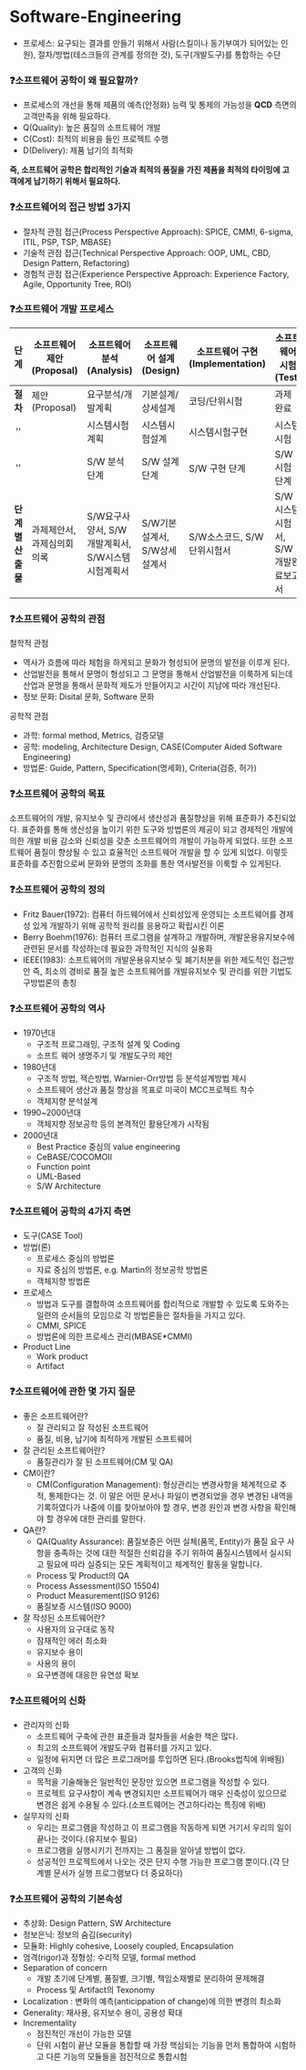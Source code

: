 # Software-Engineering

* 프로세스: 요구되는 결과를 만들기 위해서 사람(스킬이나 동기부여가 되어있는 인원), 절차/방법(테스크들의 관계를 정의한 것), 도구(개발도구)를 통합하는 수단

### ❓소프트웨어 공학이 왜 필요할까?
* 프로세스의 개선을 통해 제품의 예측(안정화) 능력 및 통제의 가능성을 **QCD** 측면의 고객만족을 위해 필요하다.
* Q(Quality): 높은 품질의 소프트웨어 개발
* C(Cost): 최적의 비용을 들인 프로젝트 수행
* D(Delivery): 제품 납기의 최적화

**즉, 소프트웨어 공학은 합리적인 기술과 최적의 품질을 가진 제품을 최적의 타이밍에 고객에게 납기하기 위해서 필요하다.**

### ❓소프트웨어의 접근 방법 3가지
* 절차적 관점 접근(Process Perspective Approach): SPICE, CMMI, 6-sigma, ITIL, PSP, TSP, MBASE)
* 기술적 관점 접근(Technical Perspective Approach: OOP, UML, CBD, Design Pattern, Refactoring)
* 경험적 관점 접근(Experience Perspective Approach: Experience Factory, Agile, Opportunity Tree, ROI)

### ❓소프트웨어 개발 프로세스
| 단계|소프트웨어 제안(Proposal)|소프트웨어 분석(Analysis)|소프트웨어 설계(Design)|소프트웨어 구현(Implementation)|소프트웨어 시험(Test)|
|:-----:|-------------------------|-------------------------|-----------------------|-------------------------------|---------------------|
| <b>절차</b>|       제안(Proposal)    |     요구분석/개발계획   |   기본설계/상세설계   |          코딩/단위시험        |       과제 완료     |
| ''  |                         |       시스템시험계획    |     시스템시험설계    |          시스템시험구현       |       시스템시험    |
| ''  |                         |       S/W 분석 단계     |     S/W 설계 단계     |           S/W 구현 단계       |      S/W 시험 단계  |
|<b>단계별 산출물</b>|  과제제안서, 과제심의회의록  |  S/W요구사양서, S/W개발계획서, S/W시스템시험계획서  |  S/W기본설계서, S/W상세설계서  |  S/W소스코드, S/W단위시험서  |  S/W시스템시험서, S/W개발완료보고서|

### ❓소프트웨어 공학의 관점
철학적 관점
* 역사가 흐름에 따라 체험을 하게되고 문화가 형성되어 문명의 발전을 이루게 된다.
* 산업발전을 통해서 문명이 형성되고 그 문명을 통해서 산업발전을 이룩하게 되는데 산업과 문명을 통해서 문화적 제도가 만들어지고 시간이 지남에 따라 개선된다.
* 정보 문화: Disital 문화, Software 문화

공학적 관점
* 과학: formal method, Metrics, 검증모델
* 공학: modeling, Architecture Design, CASE(Computer Aided Software Engineering)
* 방법론: Guide, Pattern, Specification(명세화), Criteria(검증, 허가)

### ❓소프트웨어 공학의 목표
소프트웨어의 개발, 유지보수 및 관리에서 생산성과 품질향상을 위해 표준화가 추진되었다. 표준화를 통해 생산성을 높이기 위한 도구와 방법론의 제공이 되고 경제적인 개발에 의한 개발 비용 감소와 신뢰성을 갖춘 소프트웨어의 개발이 가능하게 되었다. 또한 소프트웨어 품질이 향상될 수 있고 효율적인 소프트웨어 개발을 할 수 있게 되었다. 이렇듯 표준화를 추진함으로써 문화와 문명의 조화를 통한 역사발전을 이룩할 수 있게된다.

### ❓소프트웨어 공학의 정의
* Fritz Bauer(1972): 컴퓨터 하드웨어에서 신뢰성있게 운영되는 소프트웨어를 경제성 있게 개발하기 위해 공학적 원리를 응용하고 확립시킨 이론
* Berry Boehm(1976): 컴퓨터 프로그램을 설계하고 개발하며, 개발운용유지보수에 관련된 문서를 작성하는데 필요한 과학적인 지식의 실용화
* IEEE(1983): 소프트웨어의 개발운용유지보수 및 폐기처분을 위한 제도적인 접근방안 즉, 최소의 경비로 품질 높은 소프트웨어를 개발유지보수 및 관리를 위한 기법도구방법론의 총칭

### ❓소프트웨어 공학의 역사
* 1970년대
    - 구조적 프로그래밍, 구조적 설계 및 Coding
    - 소프트 웨어 생명주기 및 개발도구의 제안
* 1980년대
    - 구조적 방법, 잭슨방법, Warnier-Orr방법 등 분석설계방법 제시
    - 소프트웨어 생산과 품질 향상을 목표로 미국이 MCC프로젝트 착수
    - 객체지향 분석설계
* 1990~2000년대
    - 객체지향 정보공학 등의 본격적인 활용단계가 시작됨
* 2000년대
    - Best Practice 중심의 value engineering
    - CeBASE/COCOMOⅡ
    - Function point
    - UML-Based
    - S/W Architecture
### ❓소프트웨어 공학의 4가지 측면
* 도구(CASE Tool)
* 방법(론)
    - 프로세스 중심의 방법론
    - 자료 중심의 방법론, e.g. Martin의 정보공학 방법론
    - 객체지향 방법론
* 프로세스
    - 방법과 도구를 결합하여 소프트웨어를 합리적으로 개발할 수 있도록 도와주는 일련의 순서들의 모임으로 각 방법론들은 절차들을 가지고 있다.
    - CMMI, SPICE
    - 방법론에 의한 프로세스 관리(MBASE*CMMI)
* Product Line
    - Work product
    - Artifact

### ❓소프트웨어에 관한 몇 가지 질문
* 좋은 소프트웨어란?
    - 잘 관리되고 잘 작성된 소프트웨어
    - 품질, 비용, 납기에 최적하게 개발된 소프트웨어
* 잘 관리된 소프트웨어란?
    - 품질관리가 잘 된 소프트웨어(CM 및 QA)
* CM이란?
    - CM(Configuration Management): 형상관리는 변경사항을 체계적으로 추적, 통제한다는 것. 이 말은 어떤 문서나 파일이 변경되었을 경우 변경된 내역을 기록하였다가 나중에 이를 찾아보아야 할 경우, 변경 원인과 변경 사항을 확인해야 할 경우에 대한 관리를 말한다. 
* QA란?
    - QA(Quality Assurance): 품질보증은 어떤 실체(품목, Entity)가 품질 요구 사항을 충족하는 것에 대한 적절한 신뢰감을 주기 위하여 품질시스템에서 실시되고 필요에 따라 실증되는 모든 계획적이고 체계적인 활동을 말합니다. 
    - Process 및 Product의 QA
    - Process Assessment(ISO 15504)
    - Product Measurement(ISO 9126)
    - 품질보증 시스템(ISO 9000)
* 잘 작성된 소프트웨어란?
    - 사용자의 요구대로 동작
    - 잠재적인 에러 최소화
    - 유지보수 용이
    - 사용의 용이
    - 요구변경에 대응한 유연성 확보

### ❓소프트웨어의 신화
* 관리자의 신화
    - 소프트웨어 구축에 관한 표준들과 절차들을 서술한 책은 많다.
    - 최고의 소프트웨어 개발도구와 컴퓨터를 가지고 있다.
    - 일정에 뒤지면 더 많은 프로그래머를 투입하면 된다.(Brooks법칙에 위배됨)
* 고객의 신화
    - 목적을 기술해놓은 일반적인 문장만 있으면 프로그램을 작성할 수 있다.
    - 프로젝트 요구사항이 계속 변경되지만 소프트웨어가 매우 신축성이 있으므로 변경은 쉽게 수용될 수 있다.(소프트웨어는 견고하다라는 특징에 위배)
* 실무자의 신화
    - 우리는 프로그램을 작성하고 이 프로그램을 작동하게 되면 거기서 우리의 일이 끝나는 것이다.(유지보수 필요)
    - 프로그램을 실행시키기 전까지는 그 품질을 알아낼 방법이 없다.
    - 성공적인 프로젝트에서 나오는 것은 단지 수행 가능한 프로그램 뿐이다.(각 단계별 문서가 실행 프로그램보다 더 중요하다)


### ❓소프트웨어 공학의 기본속성
* 추상화: Design Pattern, SW Architecture
* 정보은닉: 정보의 숨김(security)
* 모듈화: Highly cohesive, Loosely coupled, Encapsulation
* 엄격(rigor)과 정형성: 수리적 모델, formal method
* Separation of concern
    - 개발 초기에 단계별, 품질별, 크기별, 책임소재별로 분리하여 문제해결
    - Process 및 Artifact의 Texonomy
* Localization : 변화의 예측(anticippation of change)에 의한 변경의 최소화
* Generality: 재사용, 유지보수 용이, 공용성 확대
* Incrementality
    - 점진적인 개선이 가능한 모델
    - 단위 시험이 끝난 모듈을 통합할 때 가장 핵심되는 기능을 먼저 통합하여 시험하고 다른 기능의 모듈들을 점진적으로 통합시험
